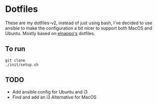 # Dotfiles

These are my dotfiles-v2, instead of just using bash, I've decided to use ansible to make the configuration a bit nicer to support both MacOS and Ubuntu. Mostly based on [elnappo's](https://github.com/elnappo/dotfiles) dotfiles.

## To run

```
git clone
./init/setup.sh
```

## TODO

* Add ansible config for Ubuntu and i3
* Find and add an i3 Alternative for MacOS
